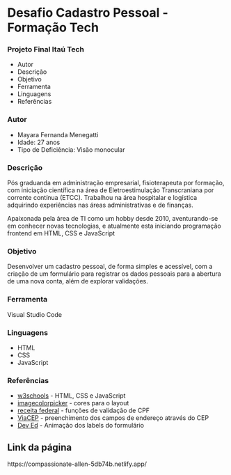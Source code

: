 # Desafio Cadastro Pessoal - Formação Tech

<h3>Projeto Final Itaú Tech</h3>

 - Autor  
 - Descrição  
 - Objetivo  
 - Ferramenta 
 - Linguagens 
 - Referências

<h3>Autor</h3>
 
- Mayara Fernanda Menegatti
- Idade: 27 anos
- Tipo de Deficiência: Visão monocular

<h3>Descrição</h3>
 
Pós graduanda em administração empresarial, fisioterapeuta por formação, com iniciação científica na área de Eletroestimulação Transcraniana por corrente contínua (ETCC).
Trabalhou na área hospitalar e logística adquirindo experiências nas áreas administrativas e de finanças. 

Apaixonada pela área de TI como um hobby desde 2010, aventurando-se em conhecer novas tecnologias, e atualmente esta iniciando programação frontend em HTML, CSS e JavaScript

<h3>Objetivo</h3>

Desenvolver um cadastro pessoal, de forma simples e acessível, com a criação de um formulário para registrar os dados pessoais para a abertura de uma nova conta, além de explorar validações.

<h3>Ferramenta</h3>

Visual Studio Code

<h3>Linguagens</h3>

 - HTML 
 - CSS 
 - JavaScript
 
<h3>Referências</h3>

 - [w3schools](https://www.w3schools.com/) -  HTML, CSS e JavaScript
 - [imagecolorpicker](https://imagecolorpicker.com/) - cores para o layout 
 - [receita federal](http://www.receita.fazenda.gov.br/aplicacoes/atcta/cpf/funcoes.js) - funções de validação de CPF 
 - [ViaCEP](https://viacep.com.br/exemplo/javascript/) - preenchimento dos campos de endereço através do CEP
 - [Dev Ed](https://www.youtube.com/watch?v=IxRJ8vplzAo) - Animação dos labels do formulário
 
<h2>Link da página</h2>
https://compassionate-allen-5db74b.netlify.app/
